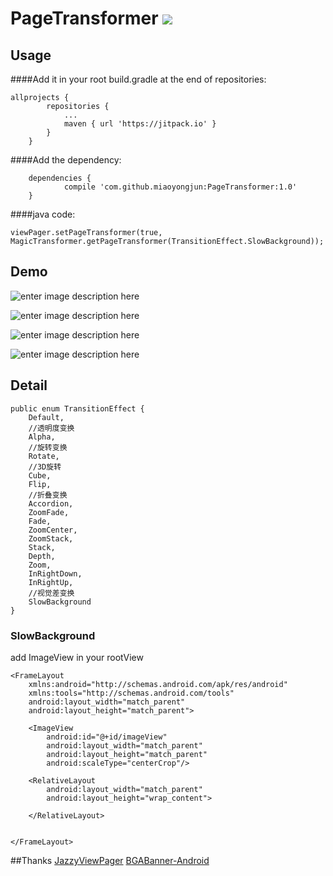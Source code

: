 # PageTransformer  [![](https://jitpack.io/v/miaoyongjun/PageTransformer.svg)](https://jitpack.io/#miaoyongjun/PageTransformer)


## Usage

####Add it in your root build.gradle at the end of repositories:

```
allprojects {
		repositories {
			...
			maven { url 'https://jitpack.io' }
		}
	}
```

####Add the dependency:

```
	dependencies {
	        compile 'com.github.miaoyongjun:PageTransformer:1.0'
	}
```

####java code:

```
viewPager.setPageTransformer(true, MagicTransformer.getPageTransformer(TransitionEffect.SlowBackground));
```

## Demo

![enter image description here](https://github.com/miaoyongjun/PageTransformer/blob/master/slow.gif?raw=true)

![enter image description here](https://github.com/miaoyongjun/PageTransformer/blob/master/zoom.gif?raw=true)

![enter image description here](https://github.com/miaoyongjun/PageTransformer/blob/master/cube.gif?raw=true)

![enter image description here](https://github.com/miaoyongjun/PageTransformer/blob/master/depth.gif?raw=true)


## Detail

```
public enum TransitionEffect {
    Default,
    //透明度变换
    Alpha,
    //旋转变换
    Rotate,
    //3D旋转
    Cube,
    Flip,
    //折叠变换
    Accordion,
    ZoomFade,
    Fade,
    ZoomCenter,
    ZoomStack,
    Stack,
    Depth,
    Zoom,
    InRightDown,
    InRightUp,
    //视觉差变换
    SlowBackground
}
```

### SlowBackground

add ImageView in your rootView

```
<FrameLayout
    xmlns:android="http://schemas.android.com/apk/res/android"
    xmlns:tools="http://schemas.android.com/tools"
    android:layout_width="match_parent"
    android:layout_height="match_parent">

    <ImageView
        android:id="@+id/imageView"
        android:layout_width="match_parent"
        android:layout_height="match_parent"
        android:scaleType="centerCrop"/>

    <RelativeLayout
        android:layout_width="match_parent"
        android:layout_height="wrap_content">

    </RelativeLayout>


</FrameLayout>

```

##Thanks
[JazzyViewPager](https://github.com/jfeinstein10/JazzyViewPager)
[BGABanner-Android](https://github.com/bingoogolapple/BGABanner-Android)